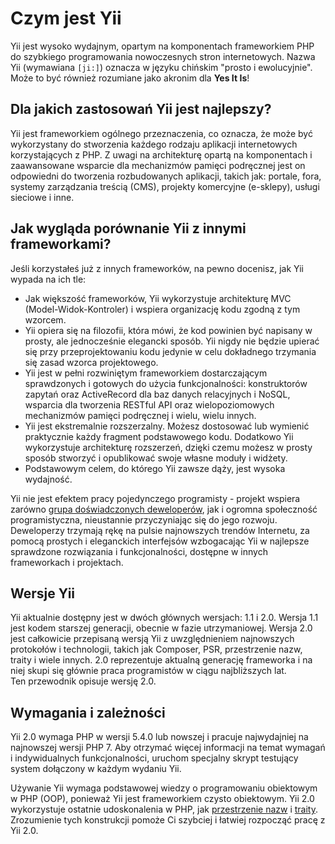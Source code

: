 Czym jest Yii
=============

Yii jest wysoko wydajnym, opartym na komponentach frameworkiem PHP do szybkiego programowania 
nowoczesnych stron internetowych. Nazwa Yii (wymawiana `[ji:]`) oznacza w języku chińskim "prosto i ewolucyjnie".
Może to być również rozumiane jako akronim dla **Yes It Is**!


Dla jakich zastosowań Yii jest najlepszy?
-----------------------------------------

Yii jest frameworkiem ogólnego przeznaczenia, co oznacza, że może być wykorzystany do stworzenia 
każdego rodzaju aplikacji internetowych korzystających z PHP. Z uwagi na architekturę 
opartą na komponentach i zaawansowane wsparcie dla mechanizmów pamięci podręcznej jest on odpowiedni
do tworzenia rozbudowanych aplikacji, takich jak: portale, fora, systemy zarządzania treścią (CMS),
projekty komercyjne (e-sklepy), usługi sieciowe i inne.


Jak wygląda porównanie Yii z innymi frameworkami?
-------------------------------------------------

Jeśli korzystałeś już z innych frameworków, na pewno docenisz, jak Yii wypada na ich tle:

* Jak większość frameworków, Yii wykorzystuje architekturę MVC (Model-Widok-Kontroler) i wspiera organizację kodu zgodną 
  z tym wzorcem.
* Yii opiera się na filozofii, która mówi, że kod powinien być napisany w prosty, ale jednocześnie elegancki sposób. 
  Yii nigdy nie będzie upierać się przy przeprojektowaniu kodu jedynie w celu dokładnego trzymania się zasad wzorca projektowego.
* Yii jest w pełni rozwiniętym frameworkiem dostarczającym sprawdzonych i gotowych do użycia funkcjonalności: konstruktorów 
  zapytań oraz ActiveRecord dla baz danych relacyjnych i NoSQL, wsparcia dla tworzenia RESTful API oraz wielopoziomowych 
  mechanizmów pamięci podręcznej i wielu, wielu innych.
* Yii jest ekstremalnie rozszerzalny. Możesz dostosować lub wymienić praktycznie każdy fragment podstawowego kodu. 
  Dodatkowo Yii wykorzystuje architekturę rozszerzeń, dzięki czemu możesz w prosty sposób stworzyć i opublikować swoje 
  własne moduły i widżety.
* Podstawowym celem, do którego Yii zawsze dąży, jest wysoka wydajność.

Yii nie jest efektem pracy pojedynczego programisty - projekt wspiera zarówno 
[grupa doświadczonych deweloperów](https://www.yiiframework.com/team/), jak i ogromna społeczność programistyczna, 
nieustannie przyczyniając się do jego rozwoju. Deweloperzy trzymają rękę na pulsie najnowszych trendów Internetu, 
za pomocą prostych i eleganckich interfejsów wzbogacając Yii w najlepsze sprawdzone rozwiązania i funkcjonalności, 
dostępne w innych frameworkach i projektach.

Wersje Yii
----------

Yii aktualnie dostępny jest w dwóch głównych wersjach: 1.1 i 2.0. Wersja 1.1 jest kodem starszej generacji, obecnie 
w fazie utrzymaniowej. Wersja 2.0 jest całkowicie przepisaną wersją Yii z uwzględnieniem najnowszych protokołów i technologii, 
takich jak Composer, PSR, przestrzenie nazw, traity i wiele innych. 2.0 reprezentuje aktualną generację frameworka i na 
niej skupi się głównie praca programistów w ciągu najbliższych lat.   
Ten przewodnik opisuje wersję 2.0.


Wymagania i zależności
----------------------

Yii 2.0 wymaga PHP w wersji 5.4.0 lub nowszej i pracuje najwydajniej na najnowszej wersji PHP 7. Aby otrzymać więcej 
informacji na temat wymagań i indywidualnych funkcjonalności, uruchom specjalny skrypt testujący system dołączony w każdym wydaniu Yii.

Używanie Yii wymaga podstawowej wiedzy o programowaniu obiektowym w PHP (OOP), ponieważ Yii
jest frameworkiem czysto obiektowym. Yii 2.0 wykorzystuje ostatnie udoskonalenia w PHP, jak 
[przestrzenie nazw](https://secure.php.net/manual/pl/language.namespaces.php) i [traity](https://secure.php.net/manual/pl/language.oop5.traits.php). 
Zrozumienie tych konstrukcji pomoże Ci szybciej i łatwiej rozpocząć pracę z Yii 2.0.
